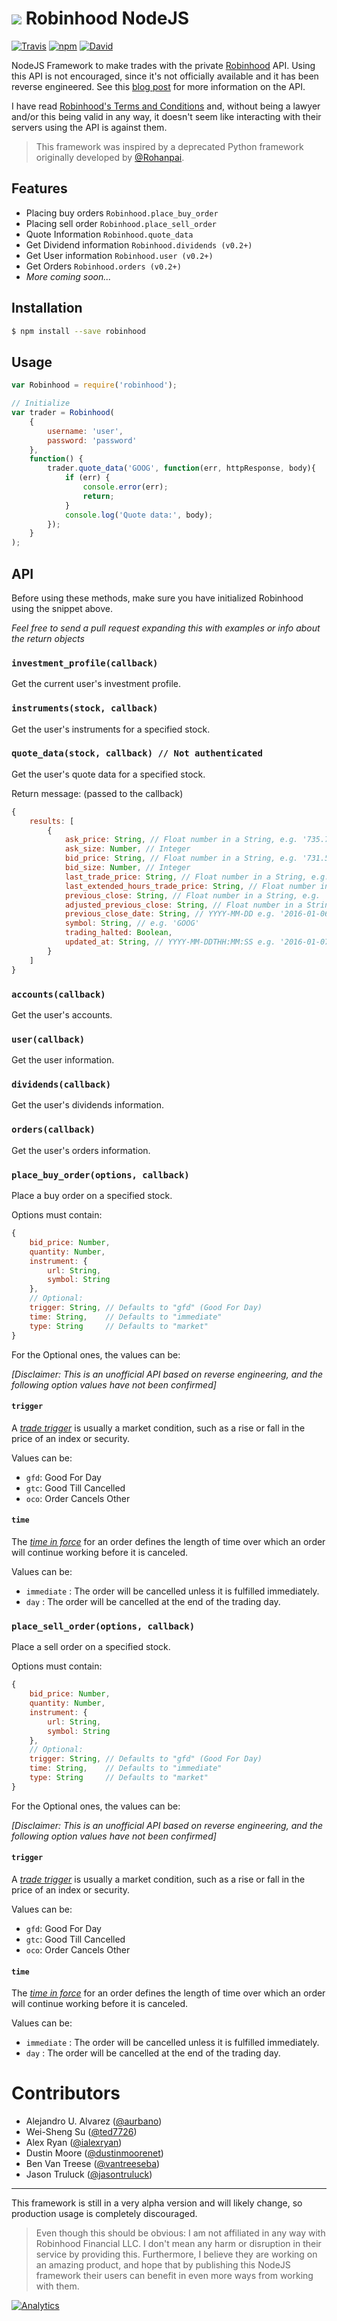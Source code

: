 <h1><img src="https://brokerage-static.s3.amazonaws.com/assets/robinhood/images/logo.png"/> Robinhood NodeJS</h1>

[![Travis](https://img.shields.io/travis/aurbano/robinhood-node.svg?style=flat-square)](https://travis-ci.org/aurbano/robinhood-node)
[![npm](https://img.shields.io/npm/v/robinhood.svg?style=flat-square)](https://www.npmjs.com/package/robinhood)
[![David](https://img.shields.io/david/aurbano/Robinhood-Node.svg?style=flat-square)](https://david-dm.org/aurbano/robinhood-node)

NodeJS Framework to make trades with the private [Robinhood](https://www.robinhood.com/) API. Using this API is not encouraged, since it's not officially available and it has been reverse engineered. See this [blog post](https://medium.com/@rohanpai25/reversing-robinhood-free-accessible-automated-stock-trading-f40fba1e7d8b) for more information on the API.

I have read [Robinhood's Terms and Conditions](https://brokerage-static.s3.amazonaws.com/assets/robinhood/legal/Robinhood%20Terms%20and%20Conditions.pdf) and, without being a lawyer and/or this being valid in any way, it doesn't seem like interacting with their servers using the API is against them.

> This framework was inspired by a deprecated Python framework originally developed by [@Rohanpai](https://github.com/rohanpai).

## Features

* Placing buy orders `Robinhood.place_buy_order`
* Placing sell order `Robinhood.place_sell_order`
* Quote Information `Robinhood.quote_data`
* Get Dividend information `Robinhood.dividends (v0.2+)`
* Get User information `Robinhood.user (v0.2+)`
* Get Orders `Robinhood.orders (v0.2+)`
* _More coming soon..._

## Installation

```bash
$ npm install --save robinhood
```

## Usage

```js
var Robinhood = require('robinhood');

// Initialize
var trader = Robinhood(
    {
        username: 'user',
        password: 'password'
    },
    function() {
        trader.quote_data('GOOG', function(err, httpResponse, body){
            if (err) {
                console.error(err);
                return;
            }
            console.log('Quote data:', body);
        });
    }
);
```

## API

Before using these methods, make sure you have initialized Robinhood using the snippet above.

*Feel free to send a pull request expanding this with examples or info about the return objects*

### `investment_profile(callback)`

Get the current user's investment profile.

### `instruments(stock, callback)`

Get the user's instruments for a specified stock.

### `quote_data(stock, callback) // Not authenticated`

Get the user's quote data for a specified stock.

Return message: (passed to the callback)

```js
{
    results: [
        {
            ask_price: String, // Float number in a String, e.g. '735.7800'
            ask_size: Number, // Integer
            bid_price: String, // Float number in a String, e.g. '731.5000'
            bid_size: Number, // Integer
            last_trade_price: String, // Float number in a String, e.g. '726.3900'
            last_extended_hours_trade_price: String, // Float number in a String, e.g. '735.7500'
            previous_close: String, // Float number in a String, e.g. '743.6200'
            adjusted_previous_close: String, // Float number in a String, e.g. '743.6200'
            previous_close_date: String, // YYYY-MM-DD e.g. '2016-01-06'
            symbol: String, // e.g. 'GOOG'
            trading_halted: Boolean, 
            updated_at: String, // YYYY-MM-DDTHH:MM:SS e.g. '2016-01-07T21:00:00Z'
        }
    ]
}
```

### `accounts(callback)`

Get the user's accounts.

### `user(callback)`

Get the user information.

### `dividends(callback)`

Get the user's dividends information.

### `orders(callback)`

Get the user's orders information.

### `place_buy_order(options, callback)`

Place a buy order on a specified stock.

Options must contain:

```js
{
    bid_price: Number,
    quantity: Number,
    instrument: {
        url: String,
        symbol: String
    },
    // Optional:
    trigger: String, // Defaults to "gfd" (Good For Day)
    time: String,    // Defaults to "immediate"
    type: String     // Defaults to "market"
}
```

For the Optional ones, the values can be:

*[Disclaimer: This is an unofficial API based on reverse engineering, and the following option values have not been confirmed]*

#### `trigger`

A *[trade trigger](http://www.investopedia.com/terms/t/trade-trigger.asp)* is usually a market condition, such as a rise or fall in the price of an index or security.

Values can be:

* `gfd`: Good For Day
* `gtc`: Good Till Cancelled
* `oco`: Order Cancels Other

#### `time`

The *[time in force](http://www.investopedia.com/terms/t/timeinforce.asp?layout=infini&v=3A)* for an order defines the length of time over which an order will continue working before it is canceled.

Values can be:

* `immediate` : The order will be cancelled unless it is fulfilled immediately.
* `day` : The order will be cancelled at the end of the trading day.

### `place_sell_order(options, callback)`

Place a sell order on a specified stock.

Options must contain:

```js
{
    bid_price: Number,
    quantity: Number,
    instrument: {
        url: String,
        symbol: String
    },
    // Optional:
    trigger: String, // Defaults to "gfd" (Good For Day)
    time: String,    // Defaults to "immediate"
    type: String     // Defaults to "market"
}
```

For the Optional ones, the values can be:

*[Disclaimer: This is an unofficial API based on reverse engineering, and the following option values have not been confirmed]*

#### `trigger`

A *[trade trigger](http://www.investopedia.com/terms/t/trade-trigger.asp)* is usually a market condition, such as a rise or fall in the price of an index or security.

Values can be:

* `gfd`: Good For Day
* `gtc`: Good Till Cancelled
* `oco`: Order Cancels Other

#### `time`

The *[time in force](http://www.investopedia.com/terms/t/timeinforce.asp?layout=infini&v=3A)* for an order defines the length of time over which an order will continue working before it is canceled.

Values can be:

* `immediate` : The order will be cancelled unless it is fulfilled immediately.
* `day` : The order will be cancelled at the end of the trading day.

# Contributors

* Alejandro U. Alvarez ([@aurbano](https://github.com/aurbano))
* Wei-Sheng Su ([@ted7726](https://github.com/ted7726))
* Alex Ryan ([@ialexryan](https://github.com/ialexryan))
* Dustin Moore ([@dustinmoorenet](https://github.com/dustinmoorenet))
* Ben Van Treese ([@vantreeseba](https://github.com/vantreeseba))
* Jason Truluck ([@jasontruluck](https://github.com/jasontruluck))

------------------
This framework is still in a very alpha version and will likely change, so production usage is completely discouraged.

>Even though this should be obvious: I am not affiliated in any way with Robinhood Financial LLC. I don't mean any harm or disruption in their service by providing this. Furthermore, I believe they are working on an amazing product, and hope that by publishing this NodeJS framework their users can benefit in even more ways from working with them.

[![Analytics](https://ga-beacon.appspot.com/UA-3181088-16/robinhood/readme)](https://github.com/aurbano)
